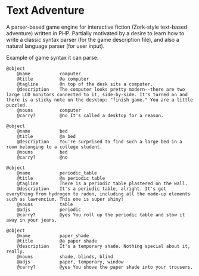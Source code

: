 Text Adventure
==============

A parser-based game engine for interactive fiction (Zork-style text-based adventure) written in PHP. Partially motivated by a desire to learn how to write a classic syntax parser (for the game description file), and also a natural language parser (for user input).  

Example of game syntax it can parse:

	@object
	    @name           computer
	    @title          @a computer
	    @tagline        On top of the desk sits a computer.
	    @description    The computer looks pretty modern--there are two large LCD monitors connected to it, side-by-side. It's turned on and there is a sticky note on the desktop: "finish game." You are a little puzzled.
	    @nouns			computer
	    @carry?         @no It's called a desktop for a reason.
	    
	@object
	    @name           bed
	    @title          @a bed
	    @description    You're surprised to find such a large bed in a room belonging to a college student.
	    @nouns			bed
	    @carry?         @no
	    
	@object
	    @name           periodic_table
	    @title          @a periodic table
	    @tagline        There is a periodic table plastered on the wall.
	    @description    It's a periodic table, alright. It's got everything from hydrogen to radon, including all the made-up elements such as lawrencium. This one is super shiny!
	    @nouns			table
	    @adjs			periodic
	    @carry?         @yes You roll up the periodic table and stow it away in your jeans.
	
	@object
	    @name           paper_shade
	    @title          @a paper shade
	    @description    It's a temporary shade. Nothing special about it, really.
	    @nouns			shade, blinds, blind
	    @adjs			paper, temporary, window
	    @carry?         @yes You shove the paper shade into your trousers.